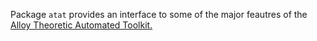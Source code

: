 Package `atat` provides an interface to some of the major feautres of the 
[Alloy Theoretic Automated Toolkit.](https://www.brown.edu/Departments/Engineering/Labs/avdw/atat/) 